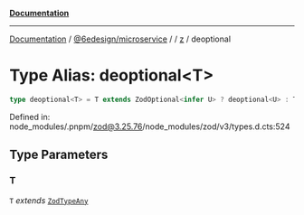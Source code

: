 [**Documentation**](../../../../../README.md)

***

[Documentation](../../../../../README.md) / [@6edesign/microservice](../../../README.md) / [](../../../README.md) / [z](../README.md) / deoptional

# Type Alias: deoptional&lt;T&gt;

```ts
type deoptional<T> = T extends ZodOptional<infer U> ? deoptional<U> : T extends ZodNullable<infer U> ? ZodNullable<deoptional<U>> : T;
```

Defined in: node\_modules/.pnpm/zod@3.25.76/node\_modules/zod/v3/types.d.cts:524

## Type Parameters

### T

`T` *extends* [`ZodTypeAny`](ZodTypeAny.md)
